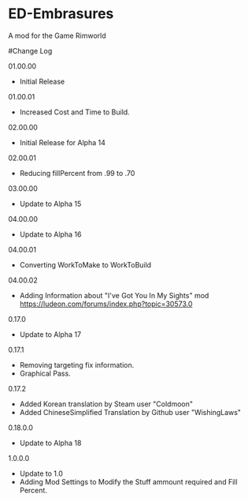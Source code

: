 # ED-Embrasures
A mod for the Game Rimworld


#Change Log

01.00.00
* Initial Release

01.00.01
* Increased Cost and Time to Build.

02.00.00
* Initial Release for Alpha 14

02.00.01
* Reducing fillPercent from .99 to .70

03.00.00
* Update to Alpha 15

04.00.00
* Update to Alpha 16

04.00.01
* Converting WorkToMake to WorkToBuild

04.00.02
* Adding Information about "I've Got You In My Sights" mod https://ludeon.com/forums/index.php?topic=30573.0

0.17.0
* Update to Alpha 17

0.17.1
* Removing targeting fix information.
* Graphical Pass.

0.17.2
* Added Korean translation by Steam user "Coldmoon"
* Added ChineseSimplified Translation by Github user "WishingLaws"

0.18.0.0
* Update to Alpha 18

1.0.0.0
* Update to 1.0
* Adding Mod Settings to Modify the Stuff ammount required and Fill Percent.